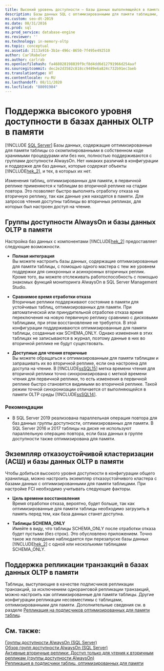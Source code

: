```yaml
---
title: Высокий уровень доступности — базы данных выполняющейся в памяти OLTP
description: Базы данных SQL с оптимизированными для памяти таблицами, со скомпилированными в собственном коде хранимыми процедурами или без них, полностью поддерживаются с группами доступности AlwaysOn.
ms.custom: seo-dt-2019
ms.date: 08/31/2016
ms.prod: sql
ms.prod_service: database-engine
ms.reviewer: ''
ms.technology: in-memory-oltp
ms.topic: conceptual
ms.assetid: 2113a916-3b1e-496c-8650-7f495e492510
author: CarlRabeler
ms.author: carlrab
ms.openlocfilehash: fa468028198839f9cf8d4dd6d12791966d254aaf
ms.sourcegitcommit: dec2e2d3582c818cc9489e6a824c732b91ec3aeb
ms.translationtype: HT
ms.contentlocale: ru-RU
ms.lasthandoff: 08/11/2020
ms.locfileid: "88091984"
---
```

# <a name="high-availability-support-for-in-memory-oltp-databases"></a>Поддержка высокого уровня доступности в базах данных OLTP в памяти
 [!INCLUDE [SQL Server](../../includes/applies-to-version/sqlserver.md)]
  Базы данных, содержащие оптимизированные для памяти таблицы со скомпилированными в собственном коде хранимыми процедурами или без них, полностью поддерживаются с группами доступности AlwaysOn.  Нет никаких различий в конфигурации и поддержке для баз данных, которые содержат объекты [!INCLUDE[hek_2](../../includes/hek-2-md.md)], и тех, в которых их нет.  

 Изменения таблиц, оптимизированных для памяти, в первичной реплике применяются к таблицам во вторичной реплике на стадии повтора. Это позволяет быстро выполнять отработку отказа на вторичную реплику, так как данные уже находятся в памяти. Для запросов чтения доступны таблицы во вторичных репликах, для которых был настроен доступ на чтение.  

  
## <a name="always-on-availability-groups-and-in-memory-oltp-databases"></a>Группы доступности AlwaysOn и базы данных OLTP в памяти  
 Настройка баз данных с компонентами [!INCLUDE[hek_2](../../includes/hek-2-md.md)] предоставляет следующие возможности.  
  
-   **Полная интеграция**   
    Вы можете настроить базы данных, содержащие оптимизированные для памяти таблицы, с помощью одного мастера с тем же уровнем поддержки для синхронных и асинхронных вторичных реплик. Кроме того, вы можете отслеживать работоспособность с помощью знакомых функций мониторинга AlwaysOn в SQL Server Management Studio.  
  
-   **Сравнимое время отработки отказа**   
    Вторичные реплики поддерживают состояние в памяти для устойчивых таблиц, оптимизированных для памяти. При автоматической или принудительной отработке отказа время переключения на новую первичную реплику сравнимо с дисковыми таблицами, при этом восстановление не требуется. В этой конфигурации поддерживаются оптимизированные для памяти таблицы, созданные как SCHEMA_ONLY. Однако изменения в этих таблицах не записываются в журнал, поэтому данные в них во вторичной реплике не будут существовать.  
  
-   **Доступные для чтения вторичные**   
    Вы можете обращаться к оптимизированным для памяти таблицам и запрашивать их во вторичной реплике, если она настроена для доступа на чтение. В [!INCLUDE[ssSQL15](../../includes/sssql15-md.md)] метка времени чтения для вторичной реплики точно синхронизирована с меткой времени чтения для первичной реплики, то есть изменения в первичной реплике быстро становятся видимыми во вторичной реплике. Такой режим точной синхронизации отличается от выполняющейся в памяти OLTP среды [!INCLUDE[ssSQL14](../../includes/sssql14-md.md)].  

### <a name="considerations"></a>Рекомендации

- В SQL Server 2019 реализована параллельная операция повтора для баз данных группы доступности, оптимизированных для памяти. В SQL Server 2016 и 2017 таблицы на диске не используют параллельную операцию повтора, если база данных в группе доступности также оптимизирована для памяти. 
  
## <a name="failover-clustering-instance-fci-and-in-memory-oltp-databases"></a>Экземпляр отказоустойчивой кластеризации (АСШ) и базы данных OLTP в памяти  
 Чтобы добиться высокого уровня доступности в конфигурации общего хранилища, можно настроить экземпляр отказоустойчивого кластера с базами данных с оптимизированными для памяти таблицами. При настройке FCI необходимо учитывать следующие факторы.  
  
-   **Цель времени восстановления**   
    Время отработки отказа, вероятно, будет больше, так как оптимизированные для памяти таблицы необходимо загрузить в память перед тем, как база данных станет доступна.  
  
-   **Таблицы SCHEMA_ONLY**   
    Имейте в виду, что таблицы SCHEMA_ONLY после отработки отказа будет пустыми (без строк). Это обусловлено приложением. Точно такое же поведение наблюдается при перезапуске базы данных [!INCLUDE[hek_2](../../includes/hek-2-md.md)] с одной или несколькими таблицами SCHEMA_ONLY.  
  
## <a name="support-for-transaction-replication-in-in-memory-oltp"></a>Поддержка репликации транзакций в базах данных OLTP в памяти  
 Таблицы, выступающие в качестве подписчиков репликации транзакций, за исключением одноранговой репликации транзакций, можно настроить как оптимизированные для памяти таблицы. Другие конфигурации репликации несовместимы с таблицами, оптимизированными для памяти.  Дополнительные сведения см. в разделе [Репликация на подписчиков оптимизированных для памяти таблиц](../../relational-databases/replication/replication-to-memory-optimized-table-subscribers.md).  
  
## <a name="see-also"></a>См. также:  
 [Группы доступности AlwaysOn (SQL Server)](../../database-engine/availability-groups/windows/always-on-availability-groups-sql-server.md)   
 [Обзор групп доступности AlwaysOn (SQL Server)](../../database-engine/availability-groups/windows/overview-of-always-on-availability-groups-sql-server.md)   
 [Активные вторичные реплики: Доступ только для чтения к вторичным репликам (группы доступности AlwaysOn)](../../database-engine/availability-groups/windows/active-secondaries-readable-secondary-replicas-always-on-availability-groups.md)   
 [Репликация в подписчики таблиц, оптимизированных для памяти](../../relational-databases/replication/replication-to-memory-optimized-table-subscribers.md)  
  
  
